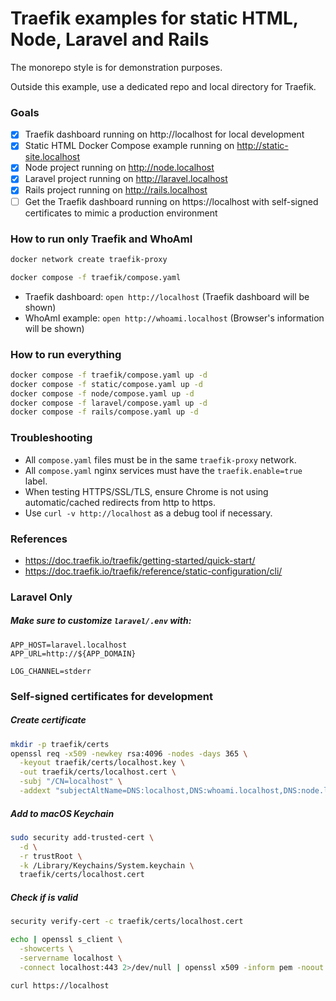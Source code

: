 # Traefik examples for static HTML, Node, Laravel and Rails

The monorepo style is for demonstration purposes.

Outside this example, use a dedicated repo and local directory for Traefik.

### Goals

- [x] Traefik dashboard running on http://localhost for local development
- [x] Static HTML Docker Compose example running on http://static-site.localhost
- [x] Node project running on http://node.localhost
- [x] Laravel project running on http://laravel.localhost
- [x] Rails project running on http://rails.localhost
- [ ] Get the Traefik dashboard running on https://localhost with self-signed certificates to mimic a production environment

### How to run only Traefik and WhoAmI

```sh
docker network create traefik-proxy
```

```sh
docker compose -f traefik/compose.yaml
```

* Traefik dashboard: `open http://localhost` (Traefik dashboard will be shown)
* WhoAmI example: `open http://whoami.localhost` (Browser's information will be shown)

### How to run everything

```sh
docker compose -f traefik/compose.yaml up -d
docker compose -f static/compose.yaml up -d
docker compose -f node/compose.yaml up -d
docker compose -f laravel/compose.yaml up -d
docker compose -f rails/compose.yaml up -d
```

### Troubleshooting

* All `compose.yaml` files must be in the same `traefik-proxy` network.
* All `compose.yaml` nginx services must have the `traefik.enable=true` label.
* When testing HTTPS/SSL/TLS, ensure Chrome is not using automatic/cached redirects from http to https.
* Use `curl -v http://localhost` as a debug tool if necessary.

### References

* https://doc.traefik.io/traefik/getting-started/quick-start/
* https://doc.traefik.io/traefik/reference/static-configuration/cli/

### Laravel Only

##### Make sure to customize `laravel/.env` with:

```
APP_HOST=laravel.localhost
APP_URL=http://${APP_DOMAIN}

LOG_CHANNEL=stderr
```

### Self-signed certificates for development

##### Create certificate

```sh
mkdir -p traefik/certs
openssl req -x509 -newkey rsa:4096 -nodes -days 365 \
  -keyout traefik/certs/localhost.key \
  -out traefik/certs/localhost.cert \
  -subj "/CN=localhost" \
  -addext "subjectAltName=DNS:localhost,DNS:whoami.localhost,DNS:node.localhost,DNS:laravel.localhost,DNS:rails.localhost"
```

##### Add to macOS Keychain

```sh
sudo security add-trusted-cert \
  -d \
  -r trustRoot \
  -k /Library/Keychains/System.keychain \
  traefik/certs/localhost.cert
```

##### Check if is valid

```sh
security verify-cert -c traefik/certs/localhost.cert
```

```sh
echo | openssl s_client \
  -showcerts \
  -servername localhost \
  -connect localhost:443 2>/dev/null | openssl x509 -inform pem -noout -text
```

```sh
curl https://localhost
```
